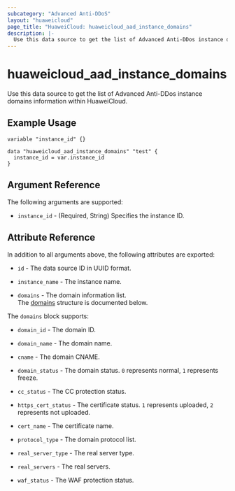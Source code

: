 ```yaml
---
subcategory: "Advanced Anti-DDoS"
layout: "huaweicloud"
page_title: "HuaweiCloud: huaweicloud_aad_instance_domains"
description: |-
  Use this data source to get the list of Advanced Anti-DDos instance domain information within HuaweiCloud.
---
```


# huaweicloud_aad_instance_domains

Use this data source to get the list of Advanced Anti-DDos instance domains information within HuaweiCloud.

## Example Usage

```hcl
variable "instance_id" {}

data "huaweicloud_aad_instance_domains" "test" {
  instance_id = var.instance_id
}
```

## Argument Reference

The following arguments are supported:

* `instance_id` - (Required, String) Specifies the instance ID.

## Attribute Reference

In addition to all arguments above, the following attributes are exported:

* `id` - The data source ID in UUID format.

* `instance_name` - The instance name.

* `domains` - The domain information list.  
  The [domains](#domains_struct) structure is documented below.

<a name="domains_struct"></a>
The `domains` block supports:

* `domain_id` - The domain ID.

* `domain_name` - The domain name.

* `cname` - The domain CNAME.

* `domain_status` - The domain status. `0` represents normal, `1` represents freeze.

* `cc_status` - The CC protection status.

* `https_cert_status` - The certificate status. `1` represents uploaded, `2` represents not uploaded.

* `cert_name` - The certificate name.

* `protocol_type` - The domain protocol list.

* `real_server_type` - The real server type.

* `real_servers` - The real servers.

* `waf_status` - The WAF protection status.
